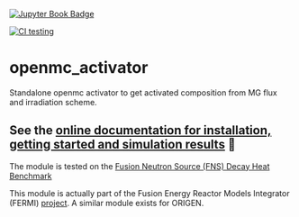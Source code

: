[![Jupyter Book Badge](https://jupyterbook.org/badge.svg)](https://jbae11.github.io/openmc_activator/)

[![CI testing](https://github.com/jbae11/openmc_activator/actions/workflows/ci.yml/badge.svg)](https://github.com/jbae11/openmc_activator/actions/workflows/ci.yml)

# openmc_activator

Standalone openmc activator to get activated composition from MG flux and irradiation scheme.

## See the [online documentation for installation, getting started and simulation results](https://jbae11.github.io/openmc_activator/) :link:

The module is tested on the [Fusion Neutron Source (FNS) Decay Heat Benchmark](https://nds.iaea.org/conderc/fusion/)

This module is actually part of the Fusion Energy Reactor Models Integrator (FERMI) [project](https://code.ornl.gov/4ib/fermi). A similar module exists for ORIGEN.
